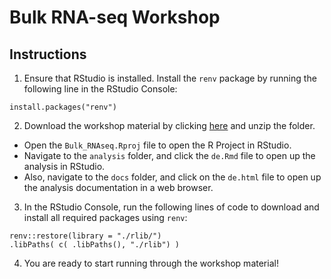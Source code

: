 # Bulk RNA-seq Workshop

## Instructions


1. Ensure that RStudio is installed. Install the `renv` package by running the following line in the RStudio Console:

```
install.packages("renv")
```

2. Download the workshop material by clicking [here](https://github.com/sagc-bioinformatics/Bulk_RNAseq/archive/refs/heads/master.zip) and unzip the folder. 
  
  - Open the `Bulk_RNAseq.Rproj` file to open the R Project in RStudio. 
  - Navigate to the `analysis` folder, and click the `de.Rmd` file to open up the analysis in RStudio. 
  - Also, navigate to the `docs` folder, and click on the `de.html` file to open up the analysis documentation in a web browser.

3. In the RStudio Console, run the following lines of code to download and install all required packages using `renv`:

```
renv::restore(library = "./rlib/")
.libPaths( c( .libPaths(), "./rlib") )
```

4. You are ready to start running through the workshop material! 
